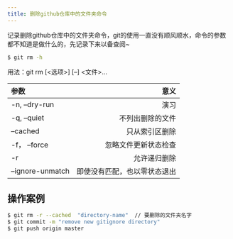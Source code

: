 ```yaml
---
title: 删除github仓库中的文件夹命令
---
```


记录删除github仓库中的文件夹命令，git的使用一直没有顺风顺水，命令的参数都不知道是做什么的，先记录下来以备查阅~

``` bash
$ git rm -h
```

用法：git rm [<选项>] [–] <文件>…

| 参数      |    意义 | 
| :-------- | --------:| 
| -n, –dry-run  | 演习 | 
| -q, –quiet     |   不列出删除的文件 | 
| –cached      |    只从索引区删除 | 
| -f， –force     |    忽略文件更新状态检查 | 
| -r     |    允许递归删除 | 
| –ignore-unmatch     |    即使没有匹配，也以零状态退出 | 

## 操作案例

``` bash
$ git rm -r --cached  "directory-name"  // 要删除的文件夹名字
$ git commit -m "remove new gitignore directory"
$ git push origin master
```
